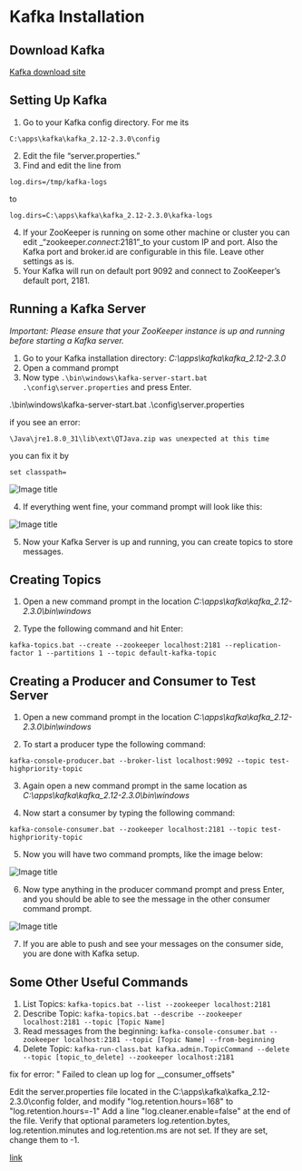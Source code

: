 
# Kafka Installation

## Download Kafka
[Kafka download site](http://kafka.apache.org/downloads.html)

## Setting Up Kafka
1. Go to your Kafka config directory. For me its  
```
C:\apps\kafka\kafka_2.12-2.3.0\config
```
2. Edit the file “server.properties.”
3. Find and edit the line from
```
log.dirs=/tmp/kafka-logs
```
to
```
log.dirs=C:\apps\kafka\kafka_2.12-2.3.0\kafka-logs
```
4. If your ZooKeeper is running on some other machine or cluster you can edit  _“zookeeper._connect_:2181”_to your custom IP and port. Also the Kafka port and broker.id are configurable in this file. Leave other settings as is.
5. Your Kafka will run on default port 9092 and connect to ZooKeeper’s default port, 2181.

## Running a Kafka Server

_Important: Please ensure that your ZooKeeper instance is up and running before starting a Kafka server._

1. Go to your Kafka installation directory: _C:\apps\kafka\kafka_2.12-2.3.0_
2. Open a command prompt
3. Now type `.\bin\windows\kafka-server-start.bat .\config\server.properties`  and press Enter.

.\bin\windows\kafka-server-start.bat .\config\server.properties

if you see an error:
```
\Java\jre1.8.0_31\lib\ext\QTJava.zip was unexpected at this time
```
you can fix it by 
```
set classpath=
```
![Image title](https://dzone.com/storage/temp/957943-6.png)

4. If everything went fine, your command prompt will look like this:

![Image title](https://dzone.com/storage/temp/958053-7b.png "Image title")  

5. Now your Kafka Server is up and running, you can create topics to store messages. 

## Creating Topics

1. Open a new command prompt in the location  _C:\apps\kafka\kafka_2.12-2.3.0\bin\windows_

1. Type the following command and hit Enter:
```
kafka-topics.bat --create --zookeeper localhost:2181 --replication-factor 1 --partitions 1 --topic default-kafka-topic
```
## Creating a Producer and Consumer to Test Server

1. Open a new command prompt in the location  _C:\apps\kafka\kafka_2.12-2.3.0\bin\windows_

2. To start a producer type the following command:
```
kafka-console-producer.bat --broker-list localhost:9092 --topic test-highpriority-topic
```
3. Again open a new command prompt in the same location as  _C:\apps\kafka\kafka_2.12-2.3.0\bin\windows_

4. Now start a consumer by typing the following command:
```
kafka-console-consumer.bat --zookeeper localhost:2181 --topic test-highpriority-topic
```
5. Now you will have two command prompts, like the image below:

![Image title](https://dzone.com/storage/temp/957951-9.png)

6. Now type anything in the producer command prompt and press Enter, and you should be able to see the message in the other consumer command prompt.

![Image title](https://dzone.com/storage/temp/957952-10.png)

7. If you are able to push and see your messages on the consumer side, you are done with Kafka setup.

## Some Other Useful Commands

1.  List Topics: `kafka-topics.bat --list --zookeeper localhost:2181`
2.  Describe Topic: `kafka-topics.bat --describe --zookeeper localhost:2181 --topic [Topic Name]`
3.  Read messages from the beginning: `kafka-console-consumer.bat --zookeeper localhost:2181 --topic [Topic Name] --from-beginning`
4.  Delete Topic: `kafka-run-class.bat kafka.admin.TopicCommand --delete --topic [topic_to_delete] --zookeeper localhost:2181`



fix for error:
" Failed to clean up log for __consumer_offsets" 

Edit the server.properties file located in the C:\apps\kafka\kafka_2.12-2.3.0\config folder, and modify "log.retention.hours=168" to "log.retention.hours=-1"
Add a line "log.cleaner.enable=false" at the end of the file.
Verify that optional parameters log.retention.bytes, log.retention.minutes and log.retention.ms are not set.  If they are set, change them to -1.

[link](https://community.microstrategy.com/s/article/Kafka-could-not-be-started-due-to-Failed-to-clean-up-log-for-consumer-offsets-in-MicroStrategy-10-x?language=en_US)

